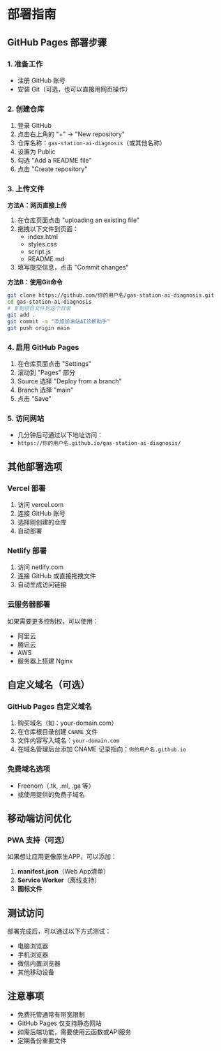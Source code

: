 # 部署指南

## GitHub Pages 部署步骤

### 1. 准备工作
- 注册 GitHub 账号
- 安装 Git（可选，也可以直接用网页操作）

### 2. 创建仓库
1. 登录 GitHub
2. 点击右上角的 "+" → "New repository"
3. 仓库名称：`gas-station-ai-diagnosis`（或其他名称）
4. 设置为 Public
5. 勾选 "Add a README file"
6. 点击 "Create repository"

### 3. 上传文件
**方法A：网页直接上传**
1. 在仓库页面点击 "uploading an existing file"
2. 拖拽以下文件到页面：
   - index.html
   - styles.css
   - script.js
   - README.md
3. 填写提交信息，点击 "Commit changes"

**方法B：使用Git命令**
```bash
git clone https://github.com/你的用户名/gas-station-ai-diagnosis.git
cd gas-station-ai-diagnosis
# 复制项目文件到这个目录
git add .
git commit -m "添加加油站AI诊断助手"
git push origin main
```

### 4. 启用 GitHub Pages
1. 在仓库页面点击 "Settings"
2. 滚动到 "Pages" 部分
3. Source 选择 "Deploy from a branch"
4. Branch 选择 "main"
5. 点击 "Save"

### 5. 访问网站
- 几分钟后可通过以下地址访问：
- `https://你的用户名.github.io/gas-station-ai-diagnosis/`

## 其他部署选项

### Vercel 部署
1. 访问 vercel.com
2. 连接 GitHub 账号
3. 选择刚创建的仓库
4. 自动部署

### Netlify 部署
1. 访问 netlify.com
2. 连接 GitHub 或直接拖拽文件
3. 自动生成访问链接

### 云服务器部署
如果需要更多控制权，可以使用：
- 阿里云
- 腾讯云
- AWS
- 服务器上搭建 Nginx

## 自定义域名（可选）

### GitHub Pages 自定义域名
1. 购买域名（如：your-domain.com）
2. 在仓库根目录创建 `CNAME` 文件
3. 文件内容写入域名：`your-domain.com`
4. 在域名管理后台添加 CNAME 记录指向：`你的用户名.github.io`

### 免费域名选项
- Freenom（.tk, .ml, .ga 等）
- 或使用提供的免费子域名

## 移动端访问优化

### PWA 支持（可选）
如果想让应用更像原生APP，可以添加：

1. **manifest.json**（Web App清单）
2. **Service Worker**（离线支持）
3. **图标文件**

## 测试访问
部署完成后，可以通过以下方式测试：
- 电脑浏览器
- 手机浏览器
- 微信内置浏览器
- 其他移动设备

## 注意事项
- 免费托管通常有带宽限制
- GitHub Pages 仅支持静态网站
- 如需后端功能，需要使用云函数或API服务
- 定期备份重要文件 
